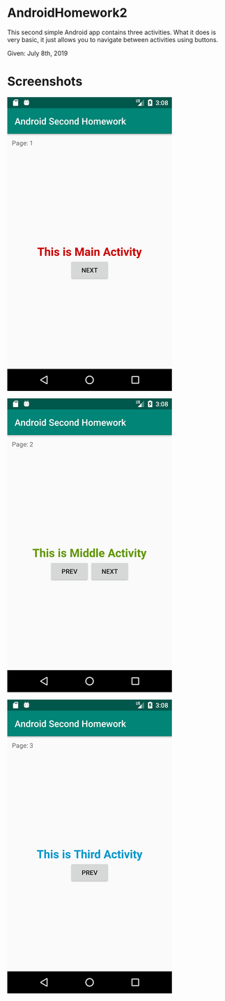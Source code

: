 # AndroidHomework2

This second simple Android app contains three activities.
What it does is very basic, it just allows you to navigate between activities
using buttons.

Given: July 8th, 2019

# Screenshots
![Alt text](/Screenshots/1.png?raw=true "Main Activity")

![Alt text](/Screenshots/2.png?raw=true "Middle Activity")

![Alt text](/Screenshots/3.png?raw=true "Final Activity")
